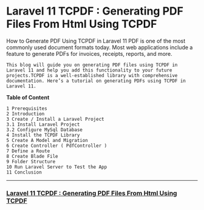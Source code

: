# Laravel 11 TCPDF : Generating PDF Files From Html Using TCPDF
How to Generate PDF Using TCPDF in Laravel 11
    PDF is one of the most commonly used document formats today. Most web applications include a feature to generate PDFs for invoices, receipts, reports, and more. 
    
    This blog will guide you on generating PDF files using TCPDF in Laravel 11 and help you add this functionality to your future projects.TCPDF is a well-established library with comprehensive documentation. Here’s a tutorial on generating PDFs using TCPDF in Laravel 11.

**Table of Content**

```
1 Prerequisites
2 Introduction
3 Create / Install a Laravel Project
3.1 Install Laravel Project
3.2 Configure MySql Database
4 Install the TCPDF Library
5 Create A Model and Migration
6 Create Controller ( PdfController )
7 Define a Route
8 Create Blade File
9 Folder Structure
10 Run Laravel Server to Test the App
11 Conclusion
```
---

### [Laravel 11 TCPDF : Generating PDF Files From Html Using TCPDF](https://getsamplecode.com/blog/laravel-11-generate-pdf-files-from-html-using-tcpdf)

